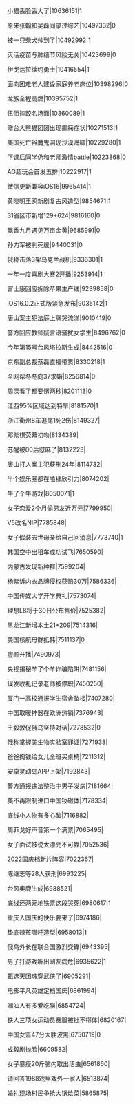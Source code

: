小猫丢脸丢大了|10636151|1

原来张翰和吴磊同录过综艺|10497332|0

被一只柴犬帅到了|10492992|1

灭活疫苗与肺结节风险无关|10423699|0

伊戈达拉续约勇士|10416554|1

面向困难老人建设家庭养老床位|10398296|0

龙族全程高燃|10395752|1

伍佰摔跤名场面|10360089|1

赠台大熊猫团团出现癫痫症状|10271513|1

美国死亡谷魔鬼洞现沙漠海啸|10229280|1

下课后同学仍和老师激情battle|10223868|0

AG超玩会首发五排|10222917|1

微信更新兼容iOS16|9965414|1

黄晓明王鸥新剧复古风造型|9854671|1

31省区市新增129+624|9816160|0

飘香九月遇见万亩金黄|9685991|0

孙力军被判死缓|9440031|0

俄称击落3架乌克兰战机|9336301|1

一年一度喜剧大赛2开播|9253914|1

富士康回应拆除苹果生产线|9239858|0

iOS16.0.2正式版紧急发布|9035142|1

唐山案主犯法庭上痛哭流涕|9010419|0

警方回应教师疑言语骚扰女学生|8496762|0

今年第15号台风塔拉斯生成|8442516|0

京东副总裁蔡磊直播带货|8330218|1

全网帮冬冬向37求婚|8256814|0

周深看了都要愣两秒|8201113|0

江西95%区域达到特旱|8181570|1

浙江衢州8车追尾1死2伤|8149327|

邓紫棋荧幕初吻|8134389|

苏醒被00后怼麻了|8132223|

唐山打人案主犯获刑24年|8114732|

半个娱乐圈都在嗑棣欣引力|8074202|

牛了个牛游戏|8050071|1

女子恋爱2个月偷男友近万元|7799950|

V5改名NIP|7785848|

女子假装去世母亲给自己回消息|7773740|1

韩国空中出租车成功试飞|7650590|

内蒙古发现新种群|7599204|

杨紫诉内衣品牌侵权获赔30万|7586336|

中国传媒大学开学典礼|7573074|

理想L8将于30日公布售价|7525382|

黑龙江新增本土21+209|7514316|

美国核航母群抵韩|7511137|0

虚颜开播|7490973|

央视揭秘羊了个羊诈骗陷阱|7481156|

误发收礼记录老师被停职|7450250|

厦门一高校通报学生宿舍坠楼|7407280|

中国取暖神器在欧洲热销|7376943|

王毅敦促俄乌坚持对话|7278532|0

俄称掌握美生物实验室罪证|7271938|

爸爸掏钱给女儿全班买桌椅|7211312|

安卓灵动岛APP上架|7192843|

警方通报违法整治中男子发病|7181664|

美不再限制进口中国钕磁体|7178334|

底线小人物有多心酸|7116882|

周菲戈好声音第一个满票|7065495|

女子面试被说太漂亮不可靠|7052536|

2022国庆档新片阵容|7022367|

陈继志等28人获刑|6993225|

台风奥鹿生成|6988521|

底线还两元地铁票这段哭死|6980617|1

重庆人国庆的快乐要来了|6974186|

垫底辣孩哪吒造型|6958013|1

俄乌外长在联合国激烈交锋|6943395|

男子打游戏听出网友病危|6935622|1

甄选天团魂穿武侠了|6905291|

电影平凡英雄定档国庆|6861994|

潮汕人有多爱吃朥|6854724|

铁人三项女运动员赛服被批不得体|6820167|

中国女篮47分大胜波黑|6750719|0

成毅剧抛脸|6609582|

女子暴瘦20斤脑内取出活虫|6561860|

请回答1988戏里戏外一家人|6513874|

婚礼现场村民争抢大锅烩菜|5865875|


